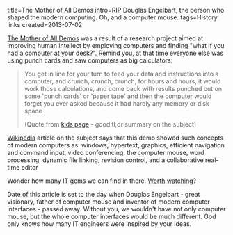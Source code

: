 title=The Mother of All Demos
intro=RIP Douglas Engelbart, the person who shaped the modern computing. Oh, and a computer mouse.
tags=History links
created=2013-07-02

[The Mother of All Demos][main] was a result of a research project aimed at
improving human intellect by employing computers and finding "what if you had a
computer at your desk?". Remind you, at that time everyone else was using punch
cards and saw computers as big calculators:

> You get in line for your turn to feed your data and instructions into a
> computer, and crunch, crunch, crunch, for hours and hours, it would work
> those calculations, and come back with results punched out on some 'punch
> cards' or 'paper tape' and then the computer would forget you ever asked
> because it had hardly any memory or disk space
>
> (Quote from [kids page][] - good tl;dr summary on the subject)

[Wikipedia][] article on the subject says that this demo showed such concepts
of modern computers as:
windows, hypertext, graphics, efficient navigation and command input, video
conferencing, the computer mouse, word processing, dynamic file linking,
revision control, and a collaborative real-time editor

Wonder how many IT gems we can find in there. [Worth watching][yt]?

Date of this article is set to the day when Douglas Engelbart - great visionary,
father of computer mouse and inventor of modern computer interfaces - passed
away. Without you, we wouldn't have not only computer mouse, but the whole
computer interfaces would be much different. God only knows how many IT
engineers were inspired by your ideas.

[main]: http://thedemo.org
[kids page]: http://www.dougengelbart.org/kids/justforkids.html
[Wikipedia]: https://en.wikipedia.org/wiki/The_Mother_of_All_Demos
[yt]: https://www.youtube.com/watch?v=VScVgXM7lQQ&list=PLCGFadV4FqU2yAqCzKaxnKKXgnJBUrKTE
